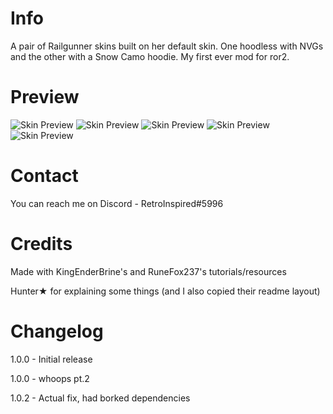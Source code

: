 # Info

A pair of Railgunner skins built on her default skin. One hoodless with NVGs and the other with a Snow Camo hoodie. My first ever mod for ror2.

# Preview
![Skin Preview](https://i.imgur.com/BmygxU2.jpg)
![Skin Preview](https://i.imgur.com/JpsjKVu.jpg)
![Skin Preview](https://i.imgur.com/rEFPgu4.jpg)
![Skin Preview](https://i.imgur.com/52EvHvE.jpg)
![Skin Preview](https://i.imgur.com/leFJleN.jpg)

# Contact

You can reach me on Discord - RetroInspired#5996

# Credits

Made with KingEnderBrine's and RuneFox237's tutorials/resources

Hunter★ for explaining some things (and I also copied their readme layout)

# Changelog

1.0.0 - Initial release

1.0.0 - whoops pt.2

1.0.2 - Actual fix, had borked dependencies